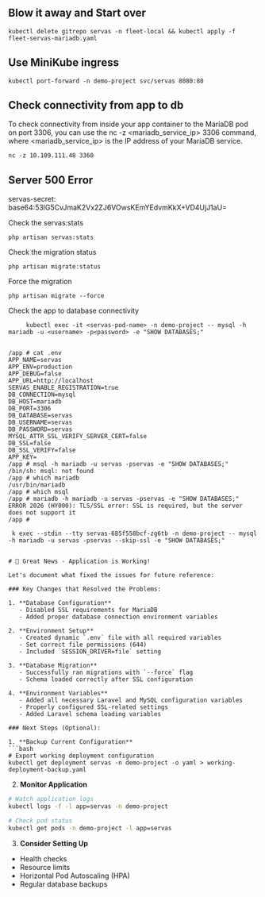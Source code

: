 


## Blow it away and Start over

```
kubectl delete gitrepo servas -n fleet-local && kubectl apply -f fleet-servas-mariadb.yaml

```

## Use MiniKube ingress 
```
kubectl port-forward -n demo-project svc/servas 8080:80

```

## Check connectivity from app to db
To check connectivity from inside your app container to the MariaDB pod on port 3306, you can use the nc -z <mariadb_service_ip> 3306 command, where <mariadb_service_ip> is the IP address of your MariaDB service. 
```
nc -z 10.109.111.48 3360

```

## Server 500 Error
servas-secret: 
base64:53lG5CvJmaK2Vx2ZJ6VOwsKEmYEdvmKkX+VD4UjJ1aU=


Check the servas:stats
```
php artisan servas:stats
```

Check the migration status
```
php artisan migrate:status
```
Force the migration
```
php artisan migrate --force
```
Check the app to database connectivity 
```
     kubectl exec -it <servas-pod-name> -n demo-project -- mysql -h mariadb -u <username> -p<password> -e "SHOW DATABASES;"
```

```

/app # cat .env
APP_NAME=servas
APP_ENV=production
APP_DEBUG=false
APP_URL=http://localhost
SERVAS_ENABLE_REGISTRATION=true
DB_CONNECTION=mysql
DB_HOST=mariadb
DB_PORT=3306
DB_DATABASE=servas
DB_USERNAME=servas
DB_PASSWORD=servas
MYSQL_ATTR_SSL_VERIFY_SERVER_CERT=false
DB_SSL=false
DB_SSL_VERIFY=false
APP_KEY=
/app # msql -h mariadb -u servas -pservas -e "SHOW DATABASES;"
/bin/sh: msql: not found
/app # which mariadb
/usr/bin/mariadb
/app # which msql
/app # mariadb -h mariadb -u servas -pservas -e "SHOW DATABASES;"
ERROR 2026 (HY000): TLS/SSL error: SSL is required, but the server does not support it
/app # 
```

     k exec --stdin --tty servas-685f558bcf-zg6tb -n demo-project -- mysql -h mariadb -u servas -pservas --skip-ssl -e "SHOW DATABASES;"

```

# 🎉 Great News - Application is Working!

Let's document what fixed the issues for future reference:

### Key Changes that Resolved the Problems:

1. **Database Configuration**
   - Disabled SSL requirements for MariaDB
   - Added proper database connection environment variables

2. **Environment Setup**
   - Created dynamic `.env` file with all required variables
   - Set correct file permissions (644)
   - Included `SESSION_DRIVER=file` setting

3. **Database Migration**
   - Successfully ran migrations with `--force` flag
   - Schema loaded correctly after SSL configuration

4. **Environment Variables**
   - Added all necessary Laravel and MySQL configuration variables
   - Properly configured SSL-related settings
   - Added Laravel schema loading variables

### Next Steps (Optional):

1. **Backup Current Configuration**
```bash
# Export working deployment configuration
kubectl get deployment servas -n demo-project -o yaml > working-deployment-backup.yaml
```

2. **Monitor Application**
```bash
# Watch application logs
kubectl logs -f -l app=servas -n demo-project

# Check pod status
kubectl get pods -n demo-project -l app=servas
```

3. **Consider Setting Up**
- Health checks
- Resource limits
- Horizontal Pod Autoscaling (HPA)
- Regular database backups

